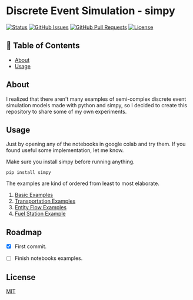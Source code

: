 # Discrete Event Simulation - simpy


[![Status](https://img.shields.io/badge/status-active-success.svg)]()
[![GitHub Issues](https://img.shields.io/github/issues/vitostamatti/discrete-event-simulation-simpy.svg)](https://github.com/vitostamatti/discrete-event-simulation-simpy/issues)
[![GitHub Pull Requests](https://img.shields.io/github/issues-pr/vitostamatti/discrete-event-simulation-simpy.svg)](https://github.com/vitostamatti/discrete-event-simulation-simpy/pulls)
[![License](https://img.shields.io/badge/license-MIT-blue.svg)](/LICENSE)


## 📝 Table of Contents

- [About](#about)
- [Usage](#usage)



## About <a name = "about"></a>

I realized that there aren't many examples of semi-complex discrete event 
simulation models made with python and simpy, so I decided to create this 
repository to share some of my own experiments.

## Usage <a name = "about"></a>

Just by opening any of the notebooks in google colab and try them. If you 
found useful some implementation, let me know. 

Make sure you install simpy before running anything.

```
pip install simpy
```

The examples are kind of ordered from least to most elaborate.

1. [Basic Examples](/notebooks/01-basic_examples.ipynb)
2. [Transportation Examples](/notebooks/02-transportation.examples.ipynb)
3. [Entity Flow Examples](/notebooks/03-entity_flow_examples.ipynb)
4. [Fuel Station Example](/notebooks/04-fuel_station_example.ipynb)


## Roadmap

- [X] First commit.
- [ ] Finish notebooks examples.


## License

[MIT](LICENSE.txt)